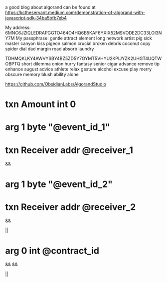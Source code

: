 a good blog about algorand can be found at https://kctheservant.medium.com/demonstration-of-algorand-with-javascript-sdk-34ba5bfb7eb4

My address: 6MNC6JZIQLEDRAPGGTO464O4HQ6B5KAF6YXIX52MSVODE2DC33LOI3NY7M
My passphrase: gentle attract element long network artist pig sick master canyon kiss pigeon salmon crucial broken debris coconut copy spider dial dad margin road absorb laundry


TDHMQKLKY4AWVYSBY4BZ5ZD5Y7OYMT5VHYU2KPIJYZK2UHGT4UQTWOBPTQ
short dilemma onion hurry fantasy senior cigar advance remove tip enhance august advice athlete relax gesture alcohol excuse play merry obscure memory blush ability alone


https://github.com/ObsidianLabs/AlgorandStudio


txn Amount
int 0
==

arg 1
byte "@event_id_1"
==
txn Receiver
addr @receiver_1
==
&&

arg 1
byte "@event_id_2"
==
txn Receiver
addr @receiver_2
==
&&

||

arg 0
int @contract_id
==
&&
&&

||
